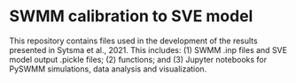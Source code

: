 # SWMM calibration to SVE model

This repository contains files used in the development of the results presented in Sytsma et al., 2021. This includes: (1) SWMM  .inp files and SVE model output .pickle files;  (2) functions; and (3) Jupyter notebooks for PySWMM simulations, data analysis and visualization.

